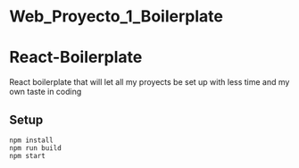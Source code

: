 # Web_Proyecto_1_Boilerplate
# React-Boilerplate
React boilerplate that will let all my proyects be set up with less time and my own taste in coding

## Setup
```
npm install
npm run build
npm start
```